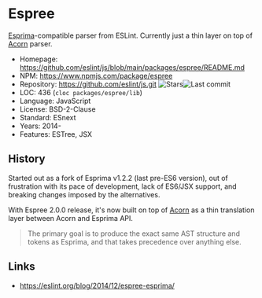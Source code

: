 # Espree

[Esprima](esprima.md)-compatible parser from ESLint.
Currently just a thin layer on top of [Acorn](acorn.md) parser.

* Homepage:   https://github.com/eslint/js/blob/main/packages/espree/README.md
* NPM:        https://www.npmjs.com/package/espree
* Repository: https://github.com/eslint/js.git <span class="shields"><img src="https://img.shields.io/github/stars/eslint/js?label=&style=flat-square" alt="Stars" title="Stars"><img src="https://img.shields.io/github/last-commit/eslint/js?label=&style=flat-square" alt="Last commit" title="Last commit"></span>
* LOC:        436 (`cloc packages/espree/lib`)
* Language:   JavaScript
* License:    BSD-2-Clause
* Standard:   ESnext
* Years:      2014-
* Features:   ESTree, JSX

## History

Started out as a fork of Esprima v1.2.2 (last pre-ES6 version),
out of frustration with its pace of development, lack of ES6/JSX support,
and breaking changes imposed by the alternatives.

With Espree 2.0.0 release, it's now built on top of [Acorn](acorn.md)
as a thin translation layer between Acorn and Esprima API.

> The primary goal is to produce the exact same AST structure and tokens as
> Esprima, and that takes precedence over anything else.

## Links

* https://eslint.org/blog/2014/12/espree-esprima/
